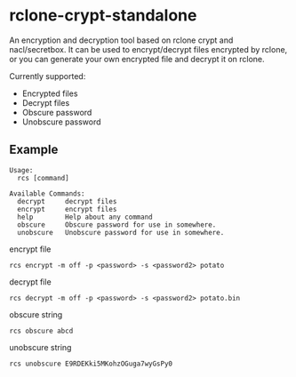 
# rclone-crypt-standalone

An encryption and decryption tool based on rclone crypt and nacl/secretbox. It can be used to encrypt/decrypt files encrypted by rclone, or you can generate your own encrypted file and decrypt it on rclone.

Currently supported:

* Encrypted files
* Decrypt files
* Obscure password
* Unobscure password

## Example
```
Usage:
  rcs [command]

Available Commands:
  decrypt     decrypt files
  encrypt     encrypt files
  help        Help about any command
  obscure     Obscure password for use in somewhere.
  unobscure   Unobscure password for use in somewhere.
```

encrypt file
```
rcs encrypt -m off -p <password> -s <password2> potato
```

decrypt file
```
rcs decrypt -m off -p <password> -s <password2> potato.bin
```

obscure string
```
rcs obscure abcd
```

unobscure string
```
rcs unobscure E9RDEKki5MKohzOGuga7wyGsPy0
```
